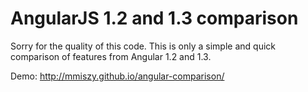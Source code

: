 # AngularJS 1.2 and 1.3 comparison

Sorry for the quality of this code. This is only a simple and quick comparison
of features from Angular 1.2 and 1.3.

Demo: http://mmiszy.github.io/angular-comparison/